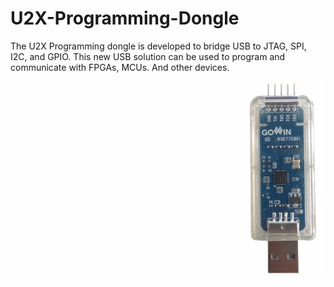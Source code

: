 # U2X-Programming-Dongle

The U2X Programming dongle is developed to bridge USB to JTAG, SPI, I2C, and GPIO. This new USB solution can be used to program and communicate with FPGAs, MCUs. And other devices. 

<img src="pic/USB Dongle Pic.png" align="right" width= "150">
